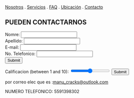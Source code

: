 [Nosotros](./nosotros.md) . [Servicios](./servicios.md) . [FAQ](FAQ.md) . [Ubicación](ubicacion.md) . [Contacto](./contacto.md)

## PUEDEN CONTACTARNOS

<form action="https://formspree.io/f/xbjwaowz" method="post">
Nomre: <input type="text" name="name"><br>
Apellido: <input type="text" name="apellidos"><br>
E-mail: <input type="text" name="email"><br>
No. Telefonico: <input type="text" name="no. telefonico"><br>
<input type="submit">
</form>

<label for="vol">Calificacion (between 1 and 10):</label>
<input type="range" id="vol" name="vol" min="0" max="50">
  <input type="submit" value="Submit">
</form>

por correo elec que es :manu_cracks@outlook.com

NUMERO  TELEFONICO: 5591398302
  
  
